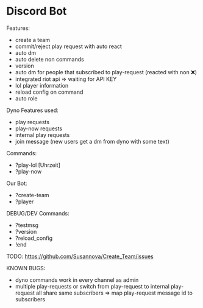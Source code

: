 # Discord Bot

Features:
- create a team 
- commit/reject play request with auto react
- auto dm
- auto delete non commands
- version 
- auto dm for people that subscribed to play-request (reacted with non :x:)
- integrated riot api => waiting for API KEY
- lol player information
- reload config on command
- auto role

Dyno Features used:
- play requests
- play-now requests
- internal play requests
- join message (new users get a dm from dyno with some text)

Commands:
- ?play-lol [Uhrzeit]
- ?play-now

Our Bot:
- ?create-team
- ?player

DEBUG/DEV Commands:
- ?testmsg
- ?version
- ?reload_config
- !end

TODO:
https://github.com/Susannova/Create_Team/issues

KNOWN BUGS:
- dyno commands work in every channel as admin
- multiple play-requests or switch from play-request to internal play-request all share same subscribers => map play-request message id to subscribers
